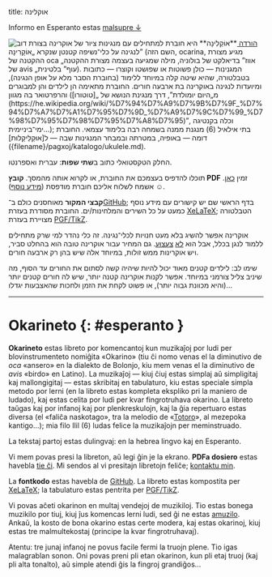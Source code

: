title: אוקלינה

<span dir="LTR">Informo en Esperanto estas <a href="#esperanto">malsupre ↓</a></span>

<span class="kataloga-bildo">
	<img src="{filename}/senmova/katalogo/ocarina.png" alt="ציור של אוקרינה בצורת דוב" />  
	<a class="pure-button" href="{filename}/senmova/pdf/ocarina.pdf">
		<i class="icon-down-circled ikono"></i>
		הורדה
	</a>
</span>
**אוֹקַלִינָה** היא חוברת למתחילים עם מנגינות לנגינה על כלי־נשיפה קטנטן שנקרא „אוֹקָרִינָה” (השם הזה, ocarina, מגיע מצורת ההקטנה של oca „אווז” בדיאלקט של בולוניה, מילה שמגיעה בעצמה מצורת ההקטנה של avis „עוף” בלטינית). המגנינות — כולן פשוטות או שפושטו וקוצרו — כתובות בטבלטורה, שהיא שיטה קלה במיוחד ללימוד (בחוברת הסבר מלא על אופן הנגינה), ומיועדות לנגינה באוקרינה בת ארבעה חורים. החוברת מתאימה הן לילדים והן למבוגרים והרפרטואר בה מגוון (מ„היום יומולדת”, דרך מנגינת הנושא של „[טוטורו](https://he.wikipedia.org/wiki/%D7%94%D7%A9%D7%9B%D7%9F_%D7%94%D7%A7%D7%A1%D7%95%D7%9D_%D7%A9%D7%9C%D7%99_%D7%98%D7%95%D7%98%D7%95%D7%A8%D7%95)”, וכלה בקנטיגה ימי־ביניימית…); בתי אילאיל (6) מנגנת ממנה בשמחה רבה בלימוד עצמאי. החוברת דומה — באופיה, במטרתה ובמבחר המנגינות שבה — ל[אוּקַלֵּיקַלּוּת]({filename}/pagxoj/katalogo/ukulele.md).

החלק הטקסטואלי כתוב ב**שתי שפות**: עברית ואספרנטו.

תוכלו להדפיס בעצמכם את החוברת, או לקרוא אותה מהמסך. **קובץ PDF** זמין [כאן]({filename}/senmova/pdf/ocarina.pdf). אשמח לשלוח אליכם חוברת מודפסת ([מידע נוסף]({filename}/pagxoj/pri.md#presajxoj)) ☺.

**קבצי המקור** מאוחסנים כולם ב־[GitHub](https://github.com/rwmpelstilzchen/ocarina); בדף הראשי שם יש קישורים עם מידע נוסף כמעט על כל השירים והמלחינות/ים. החוברת מסודרת בעזרת [XeLaTeX](http://xetex.sourceforge.net/); הטבלטורה מצויירת בעזרת [PGF/TikZ](http://sourceforge.net/projects/pgf/).

אוקרינה אפשר להשיג בלא מעט חנויות לכלי־נגינה. זה כלי נהדר למי שרק מתחילים ללמוד לנגן בכלל, אבל הוא [לא](https://www.youtube.com/user/ocarinadiva/videos) [צעצוע](https://www.youtube.com/user/Heathersocarina/videos). גם המחיר עבור אוקרינה טובה הוא בהחלט סביר, ויש אוקרינות ממש זולות, במיוחד אלה שיש בהן רק ארבעה חורים.

שימו לב: לילדים קטנים מאוד יכול להיות שיהיה קשה לסתום את החורים עד הסוף, מה שיניב צליל צורמני במיוחד. אפשר לקנות אוקרינה קטנה יותר, שיש לה חורים קטנים יותר (והיא מכוונת גבוה יותר), או פשוט לקחת את הזמן ולחכות שהאצבעות יגדלו…




-----

<div dir="LTR" markdown="1">

# Okarineto {: #esperanto }

**Okarineto** estas libreto por komencantoj kun muzikaĵoj por ludi per blovinstrumenteto nomiĝita «Okarino» (tiu ĉi nomo venas el la diminutivo de *oca* «ansero» en la dialekto de Bolonjo, kiu mem venas el la diminutivo de *avis* «birdo» en Latino). La muzikaĵoj — kiuj ĉiuj estas simplaj aŭ simpligitaj kaj mallongigitaj — estas skribitaj en tabulaturo, kiu estas speciale simpla metodo por lerni (en la libreto estas kompleta ekspliko pri la maniero de ludado), kaj estas celita por ludi per kvar fingrotruhava okarino. La libreto taŭgas kaj por infanoj kaj por plenkreskulojn, kaj la ĝia repertuaro estas diversa (el «faliĉa naskotago», tra la melodio de «[Totoro](https://eo.wikipedia.org/wiki/Mia_najbaro_Totoro)», al mezepoka kantigo…); mia filo Ilil (6) ludas felice la muzikaĵojn per meminstruado.


La tekstaj partoj estas dulingvaj: en la hebrea lingvo kaj en Esperanto.

Vi mem povas presi la libreton, aŭ legi ĝin je la ekrano. **PDFa dosiero** estas havebla [tie ĉi]({filename}/senmova/pdf/ocarina.pdf). Mi sendos al vi presitajn libretojn feliĉe; [kontaktu min](http://me.digitalwords.net/).

La **fontkodo** estas havebla de [GitHub](https://github.com/rwmpelstilzchen/ocarina). La libreto estas kompostita per [XeLaTeX](http://xetex.sourceforge.net/); la tabulaturo estas pentrita per [PGF/TikZ](http://sourceforge.net/projects/pgf/).

Vi povas aĉeti okarinon en multaj vendejoj de muzikiloj. Tio estas bonega muzikilo por tiuj, kiuj ĵus komencas lerni ludi, sed ĝi ne estas [amu](https://www.youtube.com/user/ocarinadiva/videos)[zilo](https://www.youtube.com/user/Heathersocarina/videos). Ankaŭ, la kosto de bona okarino estas certe modera, kaj estas okarinoj, kiuj estas tre malmultekostaj (principe la kvar fingrotruhavaj).

Atentu: tre junaj infanoj ne povus facile fermi la truojn plene. Tio igas malagrablan sonon. Oni povas preni pli etan okarinon, kun pli etaj truoj (kaj pli alta tonalto), aŭ simple atendi ĝis la fingroj grandiĝos…

</div>
